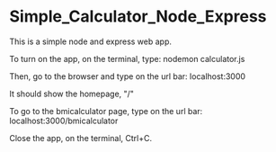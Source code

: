 # Simple_Calculator_Node_Express

This is a simple node and express web app. 

To turn on the app, on the terminal, type: nodemon calculator.js

Then, go to the browser and type on the url bar: localhost:3000

It should show the homepage, "/"

To go to the bmicalculator page, type on the url bar: localhost:3000/bmicalculator

Close the app, on the terminal, Ctrl+C.

